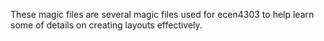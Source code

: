 These magic files are several magic files used for ecen4303 to help
learn some of details on creating layouts effectively. 

